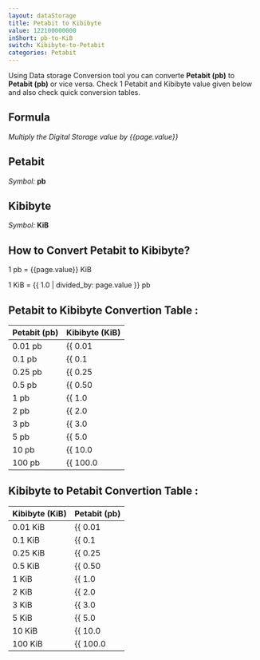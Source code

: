 ```yaml
---
layout: dataStorage
title: Petabit to Kibibyte
value: 122100000000
inShort: pb-to-KiB
switch: Kibibyte-to-Petabit
categories: Petabit
---
```


Using Data storage Conversion tool you can converte **Petabit (pb)** to **Petabit (pb)** or vice versa. Check 1 Petabit and Kibibyte value given below and also check quick conversion tables.

## Formula
*Multiply the Digital Storage value by {{page.value}}*

## Petabit
*Symbol:* **pb**

## Kibibyte
*Symbol:* **KiB**

## How to Convert Petabit to Kibibyte?

1 pb = {{page.value}} KiB

1 KiB = {{ 1.0 | divided_by: page.value }} pb


## Petabit to Kibibyte Convertion Table :

| Petabit (pb) | Kibibyte (KiB) |
| ---- | ---- |
| 0.01 pb | {{ 0.01 | times: page.value | round: 12 }} KiB |
| 0.1 pb | {{ 0.1 | times: page.value | round: 12 }} KiB |
| 0.25 pb | {{ 0.25 | times: page.value | round: 12 }} KiB |
| 0.5 pb | {{ 0.50 | times: page.value | round: 12 }} KiB |
| 1 pb | {{ 1.0 | times: page.value | round: 12 }} KiB |
| 2 pb | {{ 2.0 | times: page.value | round: 12 }} KiB |
| 3 pb | {{ 3.0 | times: page.value | round: 12 }} KiB |
| 5 pb | {{ 5.0 | times: page.value | round: 12 }} KiB |
| 10 pb | {{ 10.0 | times: page.value | round: 12 }} KiB |
| 100 pb | {{ 100.0 | times: page.value | round: 12 }} KiB |

## Kibibyte to Petabit Convertion Table :

| Kibibyte (KiB) | Petabit (pb) |
| ---- | ---- |
| 0.01 KiB | {{ 0.01 | divided_by: page.value | round: 12 }} pb |
| 0.1 KiB | {{ 0.1 | divided_by: page.value | round: 12 }} pb |
| 0.25 KiB | {{ 0.25 | divided_by: page.value | round: 12 }} pb |
| 0.5 KiB | {{ 0.50 | divided_by: page.value | round: 12 }} pb |
| 1 KiB | {{ 1.0 | divided_by: page.value | round: 12 }} pb |
| 2 KiB | {{ 2.0 | divided_by: page.value | round: 12 }} pb |
| 3 KiB | {{ 3.0 | divided_by: page.value | round: 12 }} pb |
| 5 KiB | {{ 5.0 | divided_by: page.value | round: 12 }} pb |
| 10 KiB | {{ 10.0 | divided_by: page.value | round: 12 }} pb |
| 100 KiB | {{ 100.0 | divided_by: page.value | round: 12 }} pb |


<script>
document.getElementById('selectInput')[18].selected = true
document.getElementById('selectOutput')[5].selected = true
</script>

